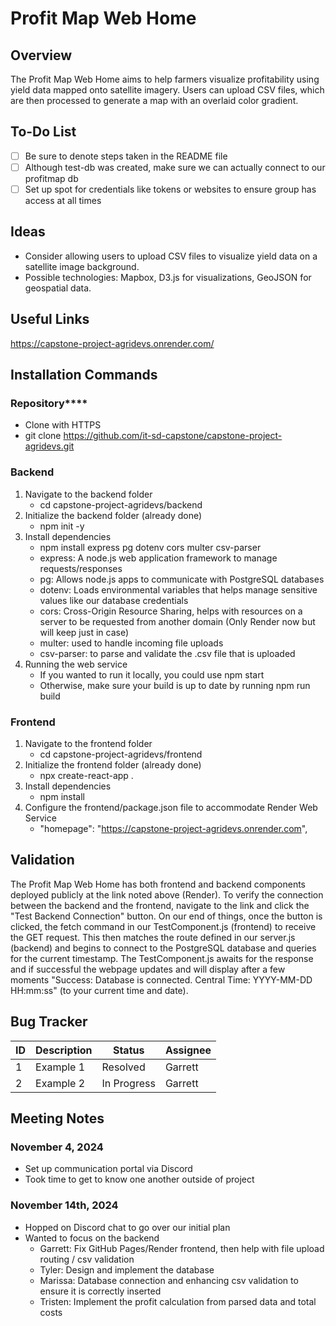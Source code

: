 # Profit Map Web Home
## Overview
The Profit Map Web Home aims to help farmers visualize profitability using yield data mapped onto satellite imagery.
Users can upload CSV files, which are then processed to generate a map with an overlaid color gradient.

## To-Do List
- [ ] Be sure to denote steps taken in the README file
- [ ] Although test-db was created, make sure we can actually connect to our profitmap db
- [ ] Set up spot for credentials like tokens or websites to ensure group has access at all times

## Ideas
- Consider allowing users to upload CSV files to visualize yield data on a satellite image background.
- Possible technologies: Mapbox, D3.js for visualizations, GeoJSON for geospatial data.

## Useful Links
https://capstone-project-agridevs.onrender.com/

## Installation Commands
### Repository****
- Clone with HTTPS
- git clone https://github.com/it-sd-capstone/capstone-project-agridevs.git

### Backend
1. Navigate to the backend folder
    - cd capstone-project-agridevs/backend
2. Initialize the backend folder (already done)
    - npm init -y
3. Install dependencies
    - npm install express pg dotenv cors multer csv-parser
    - express: A node.js web application framework to manage requests/responses
    - pg: Allows node.js apps to communicate with PostgreSQL databases
    - dotenv: Loads environmental variables that helps manage sensitive values like our database credentials
    - cors: Cross-Origin Resource Sharing, helps with resources on a server to be requested from another domain
      (Only Render now but will keep just in case)
    - multer: used to handle incoming file uploads
    - csv-parser: to parse and validate the .csv file that is uploaded
4. Running the web service
    - If you wanted to run it locally, you could use npm start
    - Otherwise, make sure your build is up to date by running npm run build
    

### Frontend
1. Navigate to the frontend folder
    - cd capstone-project-agridevs/frontend
2. Initialize the frontend folder (already done)
    - npx create-react-app .
3. Install dependencies
    - npm install
4. Configure the frontend/package.json file to accommodate Render Web Service
    - "homepage": "https://capstone-project-agridevs.onrender.com",

## Validation
The Profit Map Web Home has both frontend and backend components deployed publicly at the link noted above (Render). 
To verify the connection between the backend and the frontend, navigate to the link and click the "Test Backend 
Connection" button. On our end of things, once the button is clicked, the fetch command in our TestComponent.js 
(frontend) to receive the GET request. This then matches the route defined in our server.js (backend) and begins to
connect to the PostgreSQL database and queries for the current timestamp. The TestComponent.js awaits for the response
and if successful the webpage updates and will display after a few moments "Success: Database is connected. Central 
Time: YYYY-MM-DD HH:mm:ss" (to your current time and date).

## Bug Tracker
| ID  | Description | Status      | Assignee |
| --- |-------------|-------------|----------|
| 1   | Example 1   | Resolved    | Garrett  |
| 2   | Example 2   | In Progress | Garrett  |

## Meeting Notes
### November 4, 2024
- Set up communication portal via Discord
- Took time to get to know one another outside of project

### November 14th, 2024
- Hopped on Discord chat to go over our initial plan
- Wanted to focus on the backend
  - Garrett: Fix GitHub Pages/Render frontend, then help with file upload routing / csv validation
  - Tyler: Design and implement the database
  - Marissa: Database connection and enhancing csv validation to ensure it is correctly inserted
  - Tristen: Implement the profit calculation from parsed data and total costs